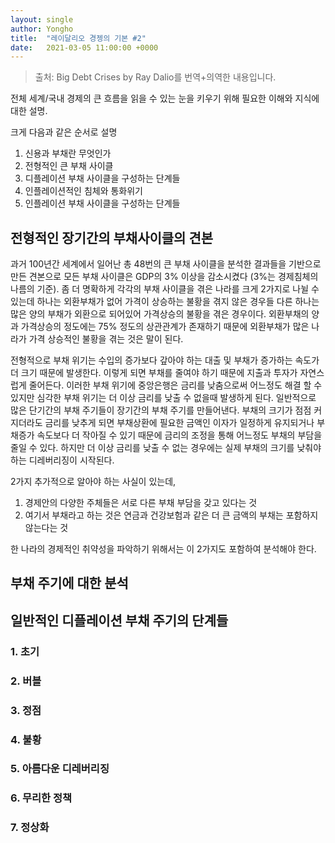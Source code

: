 ```yaml
---
layout: single
author: Yongho
title:  "레이달리오 경젱의 기본 #2"
date:   2021-03-05 11:00:00 +0000
---
```


> 출처: Big Debt Crises by Ray Dalio를 번역+의역한 내용입니다.

전체 세계/국내 경제의 큰 흐름을 읽을 수 있는 눈을 키우기 위해 필요한 이해와 지식에 대한 설명.

크게 다음과 같은 순서로 설명
1. 신용과 부채란 무엇인가
2. 전형적인 큰 부채 사이클
3. 디플레이션 부채 사이클을 구성하는 단계들
4. 인플레이션적인 침체와 통화위기
5. 인플레이션 부채 사이클을 구성하는 단계들


## 전형적인 장기간의 부채사이클의 견본
과거 100년간 세계에서 일어난 총 48번의 큰 부채 사이클을 분석한 결과들을 기반으로 만든 견본으로 모든 부채 사이클은 GDP의 3% 이상을 감소시켰다 (3%는 경제침체의 나름의 기준). 좀 더 명확하게 각각의 부채 사이클을 겪은 나라를 크게 2가지로 나뉠 수 있는데 하나는 외환부채가 없어 가격이 상승하는 불황을 겪지 않은 경우들 다른 하나는 많은 양의 부채가 외환으로 되어있어 가격상승의 불황을 겪은 경우이다. 외환부채의 양과 가격상승의 정도에는 75% 정도의 상관관계가 존재하기 때문에 외환부채가 많은 나라가 가격 상승적인 불황을 겪는 것은 말이 된다.

전형적으로 부채 위기는 수입의 증가보다 갚아야 하는 대출 및 부채가 증가하는 속도가 더 크기 때문에 발생한다. 이렇게 되면 부채를 줄여야 하기 때문에 지출과 투자가 자연스럽게 줄어든다. 이러한 부채 위기에 중앙은행은 금리를 낮춤으로써 어느정도 해결 할 수 있지만 심각한 부채 위기는 더 이상 금리를 낮출 수 없을때 발생하게 된다. 일반적으로 많은 단기간의 부채 주기들이 장기간의 부채 주기를 만들어낸다. 부채의 크기가 점점 커지더라도 금리를 낮추게 되면 부채상환에 필요한 금액인 이자가 일정하게 유지되거나 부채증가 속도보다 더 작아질 수 있기 때문에 금리의 조정을 통해 어느정도 부채의 부담을 줄일 수 있다. 하지만 더 이상 금리를 낮출 수 없는 경우에는 실제 부채의 크기를 낮춰야 하는 디레버리징이 시작된다. 

2가지 추가적으로 알아야 하는 사실이 있는데,

1. 경제안의 다양한 주체들은 서로 다른 부채 부담을 갖고 있다는 것
2. 여기서 부채라고 하는 것은 연금과 건강보험과 같은 더 큰 금액의 부채는 포함하지 않는다는 것

한 나라의 경제적인 취약성을 파악하기 위해서는 이 2가지도 포함하여 분석해야 한다.

## 부채 주기에 대한 분석
## 일반적인 디플레이션 부채 주기의 단계들
### 1. 초기
### 2. 버블
### 3. 정점
### 4. 불황
### 5. 아름다운 디레버리징
### 6. 무리한 정책
### 7. 정상화


